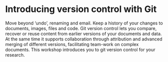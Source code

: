 # Introducing version control with Git

Move beyond ‘undo’, renaming and email. Keep a history of your changes to documents, images, files and code. Git version control lets you compare, recover or reuse content from earlier versions of your documents and data. At the same time it supports collaboration through attribution and advanced merging of different versions, facilitating team-work on complex documents. This workshop introduces you to git version control for your research.
